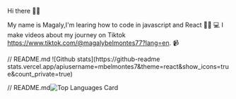 Hi there 👋🏻

My name is Magaly,I'm learing how to code in javascript and React 👩🏻‍ 💻  I make videos about my journey on Tiktok https://www.tiktok.com/@magalybelmontes77?lang=en. 📹 

// README.md
![Github stats](https://github-readme stats.vercel.app/apiusername=mbelmontes7&theme=react&show_icons=true&count_private=true)

// README.md![Top Languages Card](https://github-readme-stats.vercel.app/api/top-langs/?username=mbelmontes7)
